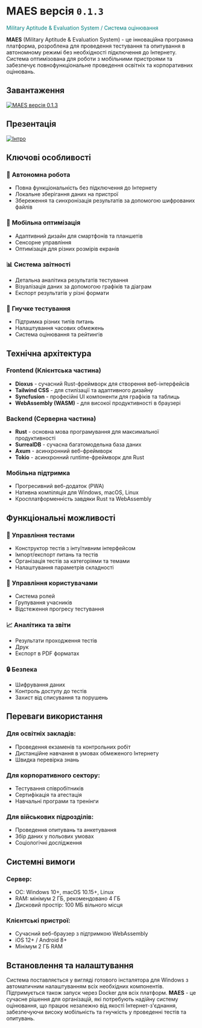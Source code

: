 # MAES версія `0.1.3`
<p><span style="color:teal">Military Aptitude & Evaluation System / Система оцінювання</span></p>

**MAES** (Military Aptitude & Evaluation System) - це інноваційна програмна платформа, розроблена для проведення тестування та опитування в автономному режимі без необхідності підключення до Інтернету. Система оптимізована для роботи з мобільними пристроями та забезпечує повнофункціональне проведення освітніх та корпоративних оцінювань.

## Завантаження
[![MAES версія 0.1.3](https://github.com/AnatoliiShliakhto/maes-bin/releases/download/v0.1.0/download.png)](https://github.com/AnatoliiShliakhto/maes-bin/releases/download/v0.1.3/maes_0.1.3.msi)

## Презентація
[![Інтро](https://github.com/AnatoliiShliakhto/maes-bin/releases/download/v0.1.0/Intro.png)](https://youtu.be/-00g1EAatks)

## Ключові особливості
### 🔌 **Автономна робота**
- Повна функціональність без підключення до Інтернету
- Локальне зберігання даних на пристрої
- Збереження та синхронізація результатів за допомогою шифрованих файлів

### 📱 **Мобільна оптимізація**
- Адаптивний дизайн для смартфонів та планшетів
- Сенсорне управління
- Оптимізація для різних розмірів екранів

### 📊 **Система звітності**
- Детальна аналітика результатів тестування
- Візуалізація даних за допомогою графіків та діаграм
- Експорт результатів у різні формати

### 🎯 **Гнучке тестування**
- Підтримка різних типів питань
- Налаштування часових обмежень
- Система оцінювання та рейтингів

## Технічна архітектура
### **Frontend (Клієнтська частина)**
- **Dioxus** - сучасний Rust-фреймворк для створення веб-інтерфейсів
- **Tailwind CSS** - для стилізації та адаптивного дизайну
- **Syncfusion** - професійні UI компоненти для графіків та таблиць
- **WebAssembly (WASM)** - для високої продуктивності в браузері

### **Backend (Серверна частина)**
- **Rust** - основна мова програмування для максимальної продуктивності
- **SurrealDB** - сучасна багатомодельна база даних
- **Axum** - асинхронний веб-фреймворк
- **Tokio** - асинхронний runtime-фреймворк для Rust

### **Мобільна підтримка**
- Прогресивний веб-додаток (PWA)
- Нативна компіляція для Windows, macOS, Linux
- Кросплатформенність завдяки Rust та WebAssembly

## Функціональні можливості
### 📝 **Управління тестами**
- Конструктор тестів з інтуїтивним інтерфейсом
- Імпорт/експорт питань та тестів
- Організація тестів за категоріями та темами
- Налаштування параметрів складності

### 👥 **Управління користувачами**
- Система ролей
- Групування учасників
- Відстеження прогресу тестування

### 📈 **Аналітика та звіти**
- Результати проходження тестів
- Друк
- Експорт в PDF форматах

### 🔒 **Безпека**
- Шифрування даних
- Контроль доступу до тестів
- Захист від списування та порушень

## Переваги використання
### **Для освітніх закладів:**
- Проведення екзаменів та контрольних робіт
- Дистанційне навчання в умовах обмеженого Інтернету
- Швидка перевірка знань

### **Для корпоративного сектору:**
- Тестування співробітників
- Сертифікація та атестація
- Навчальні програми та тренінги

### **Для військових підрозділів:**
- Проведення опитувань та анкетування
- Збір даних у польових умовах
- Соціологічні дослідження

## Системні вимоги
### **Сервер:**
- ОС: Windows 10+, macOS 10.15+, Linux
- RAM: мінімум 2 ГБ, рекомендовано 4 ГБ
- Дисковий простір: 100 МБ вільного місця

### **Клієнтські пристрої:**
- Сучасний веб-браузер з підтримкою WebAssembly
- iOS 12+ / Android 8+
- Мінімум 2 ГБ RAM

## Встановлення та налаштування
Система поставляється у вигляді готового інсталятора для Windows з автоматичним налаштуванням всіх необхідних компонентів. Підтримується також запуск через Docker для всіх платформ.
**MAES** - це сучасне рішення для організацій, які потребують надійну систему оцінювання, що працює незалежно від якості Інтернет-з'єднання, забезпечуючи високу мобільність та гнучкість у проведенні тестів та опитувань.
